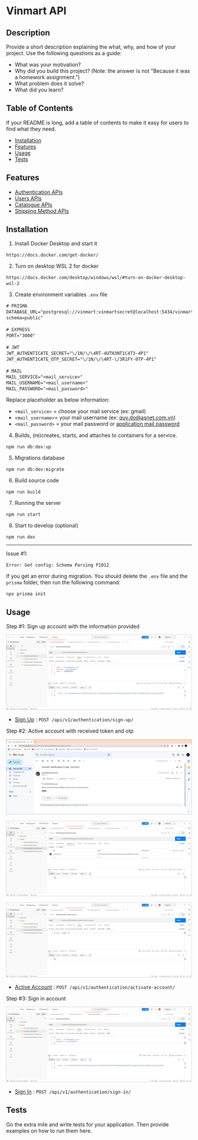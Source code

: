 # Vinmart API

## Description

Provide a short description explaining the what, why, and how of your project. Use the following questions as a guide:

- What was your motivation?
- Why did you build this project? (Note: the answer is not "Because it was a homework assignment.")
- What problem does it solve?
- What did you learn?

## Table of Contents

If your README is long, add a table of contents to make it easy for users to find what they need.

- [Installation](#installation)
- [Features](#features)
- [Usage](#usage)
- [Tests](#tests)

## Features

- [Authentication APIs](../documents/authentication/index.md)
- [Users APIs](../documents/users/index.md)
- [Catalogue APIs](../documents/catalogue/index.md)
- [Shipping Method APIs](../documents/shipping-method/index.md)

## Installation

1. Install Docker Desktop and start it

```
https://docs.docker.com/get-docker/
```

2. Turn on desktop WSL 2 for docker

```
https://docs.docker.com/desktop/windows/wsl/#turn-on-docker-desktop-wsl-2
```

3. Create environment variables `.env` file

```
# PRISMA
DATABASE_URL="postgresql://vinmart:vinmartsecret@localhost:5434/vinmart_dev_db?schema=public"

# EXPRESS
PORT="3000"

# JWT
JWT_AUTHENTICATE_SECRET="\/1N/\/\4RT-4UTH3NT1C4T3-4P1"
JWT_AUTHENTICATE_OTP_SECRET="\/1N/\/\4RT-\/3R1FY-0TP-4P1"

# MAIL
MAIL_SERVICE="<mail_service>"
MAIL_USERNAME="<mail_username>"
MAIL_PASSWORD="<mail_password>"
```

Replace placeholder as below information:

- `<mail_service>` = choose your mail service (ex: gmail)
- `<mail_username>`= your mail username (ex: quy.do@asnet.com.vn)
- `<mail_password>` = your mail password or [application mail password](https://support.google.com/mail/answer/185833?hl=en)

<!-- # TWILIO
TWILIO_ACCOUNT_SID="<twilio_account_sid>"
TWILIO_VERIFY_SID="<twilio_verify_sid>"
TWILIO_AUTH_TOKEN="<twilio_auth_token>" -->

<!-- - `<twilio_account_sid>` = your Twilio account SID
- `<twilio_verify_sid>`= your Twilio verify SID
- `<twilio_auth_token>` = your Twilio auth token -->

4. Builds, (re)creates, starts, and attaches to containers for a service.

```
npm run db:dev:up
```

5. Migrations database

```
npm run db:dev:migrate
```

6. Build source code

```
npm run build
```

7. Running the server

```
npm run start
```

8. Start to develop (optional)

```
npm run dev
```

---

Issue #1:

```
Error: Get config: Schema Parsing P1012
```

If you get an error during migration. You should delete the `.env` file and the `prisma` folder, then run the following command:

```
npx prisma init
```

## Usage

Step #1: Sign up account with the information provided

![image info](./assets/images/screenshot/1.png)

- [Sign Up](../documents/authentication/sign-up.md) : `POST /api/v1/authentication/sign-up/`

Step #2: Active account with received token and otp

![image info](./assets/images/screenshot/2.png)

![image info](./assets/images/screenshot/3.png)

![image info](./assets/images/screenshot/4.png)

- [Active Account](../documents/authentication/activate-account.md) : `POST /api/v1/authentication/activate-account/`

Step #3: Sign in account

![image info](./assets/images/screenshot/5.png)

- [Sign In](../documents/authentication/sign-in.md) : `POST /api/v1/authentication/sign-in/`

## Tests

Go the extra mile and write tests for your application. Then provide examples on how to run them here.
